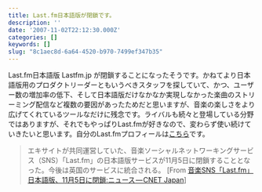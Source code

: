 ```yaml
---
title: Last.fm日本語版が閉鎖です。
description: ''
date: '2007-11-02T22:12:30.000Z'
categories: []
keywords: []
slug: "8c1aec8d-6a64-4520-b970-7499ef347b35"
---
```

Last.fm日本語版 Lastfm.jp が閉鎖することになったそうです。かねてより日本語版用のプロダクトリーダーともいうべきスタッフを探していて、かつ、ユーザー数の増加率の低下、そして日本語版だけなかなか実現しなかった楽曲のストリーミング配信など複数の要因があったためだと思いますが、音楽の楽しさをより広げてくれているツールなだけに残念です。ライバルも続々と登場している分野ではありますが、それでもやっぱりLast.fmが好きなので、変わらず使い続けていきたいと思います。自分のLast.fmプロフィールは[こちら](http://www.last.fm/user/beyondmywish/)です。

> エキサイトが共同運営していた、音楽ソーシャルネットワーキングサービス（SNS）「Last.fm」の日本語版サービスが11月5日に閉鎖することとなった。今後は英国のサービスに統合される。 \[From [音楽SNS「Last.fm」日本語版、11月5日に閉鎖:ニュース — CNET Japan](http://japan.cnet.com/news/media/story/0,2000056023,20360211,00.htm?ref=rss)\]